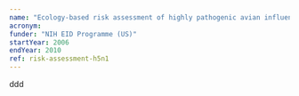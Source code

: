 ```yaml
---
name: "Ecology-based risk assessment of highly pathogenic avian influenza (H5N1) in Asia"
acronym: 
funder: "NIH EID Programme (US)"
startYear: 2006
endYear: 2010
ref: risk-assessment-h5n1
---
```


ddd
